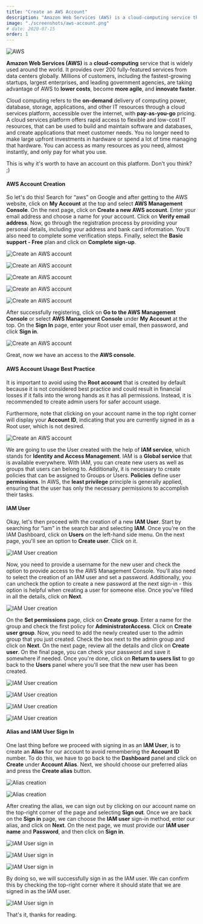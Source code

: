 ```yaml
---
title: "Create an AWS Account"
description: "Amazon Web Services (AWS) is a cloud-computing service that is widely used around the world. It provides over 200 fully-featured services from data centers globally. Millions of customers, including the fastest-growing startups, largest enterprises, and leading government agencies, are taking advantage of AWS to lower costs, become more agile, and innovate faster."
image: "./screenshots/aws-account.png"
# date: 2020-07-15
order: 1
---
```


![AWS](./screenshots/aws-account.png)

**Amazon Web Services (AWS)** is a **cloud-computing** service that is widely used around the world. It provides over 200 fully-featured services from data centers globally. Millions of customers, including the fastest-growing startups, largest enterprises, and leading government agencies, are taking advantage of AWS to **lower costs**, become **more agile**, and **innovate faster**.

Cloud computing refers to the **on-demand** delivery of computing power, database, storage, applications, and other IT resources through a cloud services platform, accessible over the internet, with **pay-as-you-go** pricing. A cloud services platform offers rapid access to flexible and low-cost IT resources, that can be used to build and maintain software and databases, and create applications that meet customer needs. You no longer need to make large upfront investments in hardware or spend a lot of time managing that hardware. You can access as many resources as you need, almost instantly, and only pay for what you use.

This is why it's worth to have an account on this platform. Don't you think? ;)

#### AWS Account Creation

So let's do this! Search for <q>aws</q> on Google and after getting to the AWS website, click on **My Account** at the top and select **AWS Management Console**. On the next page, click on **Create a new AWS account**. Enter your email address and choose a name for your account. Click on **Verify email address**. Now, go through the registration process by providing your personal details, including your address and bank card information. You'll also need to complete some verification steps. Finally, select the **Basic support - Free** plan and click on **Complete sign-up**.

![Create an AWS account](./screenshots/step-1.png)

![Create an AWS account](./screenshots/step-2.png)

![Create an AWS account](./screenshots/step-3.png)

![Create an AWS account](./screenshots/step-4.png)

![Create an AWS account](./screenshots/step-5.png)

After successfully registering, click on **Go to the AWS Management Console** or select **AWS Management Console** under **My Account** at the top. On the **Sign In** page, enter your Root user email, then password, and click **Sign in**.

![Create an AWS account](./screenshots/step-6.png)

Great, now we have an access to the **AWS console**.

#### AWS Account Usage Best Practice

It is important to avoid using the **Root account** that is created by default because it is not considered best practice and could result in financial losses if it falls into the wrong hands as it has all permissions. Instead, it is recommended to create admin users for safer account usage.

Furthermore, note that clicking on your account name in the top right corner will display your **Account ID**, indicating that you are currently signed in as a Root user, which is not desired.

![Create an AWS account](./screenshots/step-7.png)

We are going to use the User created with the help of **IAM service**, which stands for **Identity and Access Management**. IAM is a **Global service** that is available everywhere. With IAM, you can create new users as well as groups that users can belong to. Additionally, it is necessary to create policies that can be assigned to Groups or Users. **Policies** define user **permissions**. In AWS, the **least privilege** principle is generally applied, ensuring that the user has only the necessary permissions to accomplish their tasks.

#### IAM User

Okay, let's then proceed with the creation of a new **IAM User**.
Start by searching for <q>iam</q> in the search bar and selecting **IAM**. Once you're on the IAM Dashboard, click on **Users** on the left-hand side menu. On the next page, you'll see an option to **Create user**. Click on it.

![IAM User creation](./screenshots/step-8.png)

Now, you need to provide a username for the new user and check the option to provide access to the AWS Management Console. You'll also need to select the creation of an IAM user and set a password. Additionally, you can uncheck the option to create a new password at the next sign-in - this option is helpful when creating a user for someone else. Once you've filled in all the details, click on **Next**.

![IAM User creation](./screenshots/step-9.png)

On the **Set permissions** page, click on **Create group**. Enter a name for the group and check the first policy for **AdministratorAccess**. Click on **Create user group**. Now, you need to add the newly created user to the admin group that you just created. Check the box next to the admin group and click on **Next**. On the next page, review all the details and click on **Create user**. On the final page, you can check your password and save it somewhere if needed. Once you're done, click on **Return to users list** to go back to the **Users** panel where you'll see that the new user has been created.

![IAM User creation](./screenshots/step-10.png)

![IAM User creation](./screenshots/step-11.png)

![IAM User creation](./screenshots/step-12.png)

![IAM User creation](./screenshots/step-13.png)

#### Alias and IAM User Sign In

One last thing before we proceed with signing in as an **IAM User**, is to create an **Alias** for our account to avoid remembering the **Account ID** number. To do this, we have to go back to the **Dashboard** panel and click on **Create** under **Account Alias**. Next, we should choose our preferred alias and press the **Create alias** button.

![Alias creation](./screenshots/step-14.png)

![Alias creation](./screenshots/step-15.png)

After creating the alias, we can sign out by clicking on our account name on the top-right corner of the page and selecting **Sign out**. Once we are back on the **Sign in** page, we can choose the **IAM user** sign-in method, enter our alias, and click on **Next**. On the next page, we must provide our **IAM user name** and **Password**, and then click on **Sign in**.

![IAM User sign in](./screenshots/step-16.png)

![IAM User sign in](./screenshots/step-17.png)

![IAM User sign in](./screenshots/step-18.png)

By doing so, we will successfully sign in as the IAM user. We can confirm this by checking the top-right corner where it should state that we are signed in as the IAM user.

![IAM User sign in](./screenshots/step-19.png)

That's it, thanks for reading.